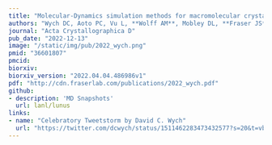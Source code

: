 ```yaml
---
title: "Molecular-Dynamics simulation methods for macromolecular crystallography"
authors: "Wych DC, Aoto PC, Vu L, **Wolff AM**, Mobley DL, **Fraser JS**, Taylor SS, Wall ME"
journal: "Acta Crystallographica D"
pub_date: "2022-12-13"
image: "/static/img/pub/2022_wych.png"
pmid: "36601807"
pmcid:
biorxiv:
biorxiv_version: "2022.04.04.486986v1"
pdf: "http://cdn.fraserlab.com/publications/2022_wych.pdf"
github:
- description: 'MD Snapshots'
  url: lanl/lunus
links:
- name: "Celebratory Tweetstorm by David C. Wych"
  url: "https://twitter.com/dcwych/status/1511462283473432577?s=20&t=vbSyt0c98bvee8xqhirYWQ"
---
```

